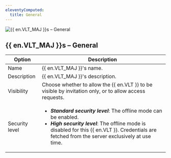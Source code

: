 ```yaml
---
eleventyComputed:
  title: General
---
```

![{{ en.VLT_MAJ }}s – General](https://webdevolutions.azureedge.net/docs/en/server/ServerOp6074.png)

## {{ en.VLT_MAJ }}s – General
| Option         | Description                                                                                             |
|----------------|---------------------------------------------------------------------------------------------------------|
| Name           | {{ en.VLT_MAJ }}'s name.                                                                                |
| Description    | {{ en.VLT_MAJ }}'s description.                                                                         |
| Visibility     | Choose whether to allow the {{ en.VLT }} to be visible by invitation only, or to allow access requests. |
| Security level | <ul><li>***Standard security level***: The offline mode can be enabled.</li><li>***High security level***: The offline mode is disabled for this {{ en.VLT }}. Credentials are fetched from the server exclusively at use time.</li></ul> |
